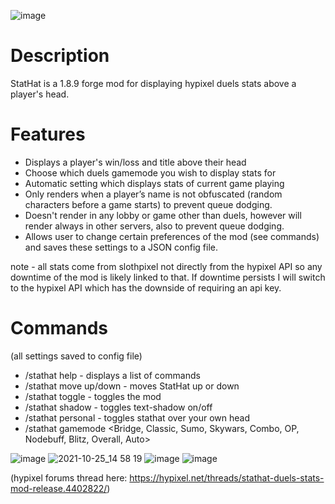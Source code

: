 ![image](https://user-images.githubusercontent.com/92794991/138004045-a49217ad-7387-42b5-b8ab-11daf40b5c74.png)

# Description
StatHat is a 1.8.9 forge mod for displaying hypixel duels stats above a player's head.

# Features
- Displays a player's win/loss and title above their head
- Choose which duels gamemode you wish to display stats for
- Automatic setting which displays stats of current game playing
- Only renders when a player’s name is not obfuscated (random characters before a game starts) to prevent queue dodging.
- Doesn't render in any lobby or game other than duels, however will render always in other servers, also to prevent queue dodging.
- Allows user to change certain preferences of the mod (see commands) and saves these settings to a JSON config file.

note - all stats come from slothpixel not directly from the hypixel API so any downtime of the mod is likely linked to that. If downtime persists I will switch to the hypixel API which has the downside of requiring an api key.

# Commands
(all settings saved to config file)

- /stathat help - displays a list of commands​
- /stathat move up/down - moves StatHat up or down​
- /stathat toggle - toggles the mod​
- /stathat shadow - toggles text-shadow on/off​
- /stathat personal - toggles stathat over your own head​
- /stathat gamemode <Bridge, Classic, Sumo, Skywars, Combo, OP, Nodebuff, Blitz, Overall, Auto>

![image](https://user-images.githubusercontent.com/92794991/138712468-ed49880a-aba6-402c-a74f-8889a3b70ec7.png)
![2021-10-25_14 58 19](https://user-images.githubusercontent.com/92794991/138712428-bea9ed13-fc60-44f5-97ec-3137e993598e.png)
![image](https://user-images.githubusercontent.com/92794991/138712625-c6921671-3c9c-4ce4-9b5c-232cd2b39d82.png)
![image](https://user-images.githubusercontent.com/92794991/138004035-becbf055-8743-4abf-83c0-63a4897ffb60.png)

(hypixel forums thread here: https://hypixel.net/threads/stathat-duels-stats-mod-release.4402822/)
